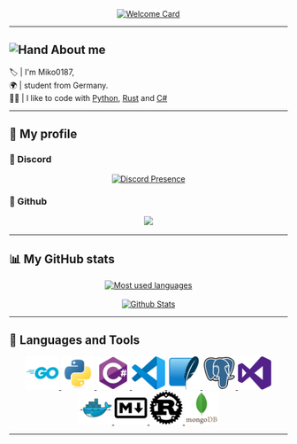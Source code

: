 <div align="center">
    <a href="https://github.com/Miko0187">
        <img src="https://github.com/Miko0187/Miko0187/blob/main/Assets/header.png?raw=true" alt="Welcome Card">
    </a>
</div>

***

## <img src="https://github.com/Miko0187/Miko0187/blob/main/Assets/hand.gif?raw=true" alt="Hand" width="25px"> About me

🏷️ | I'm Miko0187,\
🌍 | student from Germany.\
👨‍💻 | I like to code with [Python](https://www.python.org/), [Rust](https://www.rust-lang.org/) and [C#](https://learn.microsoft.com/dotnet/csharp/)

***

## 👀 My profile
### 💬 Discord
<div align="center">
    <a href="https://discord.com/users/748985630410932290">
        <img src="https://lanyard-profile-readme.vercel.app/api/748985630410932290" alt="Discord Presence" title="Discord Presence">
    </a>
</div>

### 🔨 Github

<div align="center">
    <a href="https://github.com/Miko0187">
        <img src="https://komarev.com/ghpvc/?username=Miko0187&color=green&style=for-the-badge">
    </a>
</div>

***

## 📊 My GitHub stats

<div align="center">
    <a href="https://github.com/Miko0187?tab=repositories">
        <img src="https://github-readme-stats.vercel.app/api/top-langs/?username=Miko0187&layout=compact&theme=tokyonight&count_private=true" alt="Most used languages" title="Most used languages"/>
    </a>
    </br>
    </br>
    <a href="https://github.com/Miko0187">
        <img src="https://github-readme-stats.vercel.app/api?username=Miko0187&theme=tokyonight&count_private=true" alt="Github Stats" title="Github Stats">
    </a>
</div>

***

## 📜 Languages and Tools

<div align="center">
    <a href="https://go.dev/">
        <img src="https://github.com/devicons/devicon/blob/master/icons/go/go-original-wordmark.svg?raw=true" alt="Go" width="60px" title="Go"/>
    </a>
    <a href="https://www.python.org/">
        <img src="https://github.com/devicons/devicon/blob/master/icons/python/python-original.svg?raw=true" alt="Python" width="60px" title="Python">
    </a>
    <a href="https://learn.microsoft.com/dotnet/csharp/">
        <img src="https://github.com/devicons/devicon/blob/master/icons/csharp/csharp-original.svg?raw=true" alt="CSharp" width="60px" title="CSharp">
    </a>
    <a href="https://code.visualstudio.com/">
        <img src="https://github.com/devicons/devicon/blob/master/icons/vscode/vscode-original.svg?raw=true" alt="VS Code" width="60px" title="VS Code">
    </a>
    <a href="https://sqlite.org/">
        <img src="https://github.com/devicons/devicon/raw/master/icons/sqlite/sqlite-original.svg?raw=true" alt="SQLite" width="60px" title="SQLite">
    </a>
    <a href="https://www.postgresql.org/">
        <img src="https://github.com/devicons/devicon/blob/master/icons/postgresql/postgresql-original.svg?raw=true" alt="Postgresql" width="60px" title="Postgresql"/>
    </a>
    <a href="https://visualstudio.microsoft.com/">
        <img src="https://github.com/devicons/devicon/blob/master/icons/visualstudio/visualstudio-plain.svg?raw=true" alt="Visual Studio" width="60px" title="Visual Studio">
    </a>
    <a href="https://www.docker.com/">
        <img src="https://github.com/devicons/devicon/blob/master/icons/docker/docker-original.svg?raw=true" alt="Docker" width="60px" title="Docker">
    </a>
    <a href="https://www.markdownguide.org/">
        <img src="https://github.com/devicons/devicon/blob/master/icons/markdown/markdown-original.svg?raw=true" alt="Markdown" width="60px" title="Markdown">
    </a>
    <a href="https://www.rust-lang.org/">
        <img src="https://github.com/devicons/devicon/blob/master/icons/rust/rust-plain.svg?raw=true" alt="Rust" width="60px" title="Rust">
    </a>
    <a href="https://www.mongodb.com/">
        <img src="https://github.com/devicons/devicon/blob/master/icons/mongodb/mongodb-original-wordmark.svg?raw=true" alt="MongoDB" width="60px"title="MongoDB">
    </a>
</div>

***
